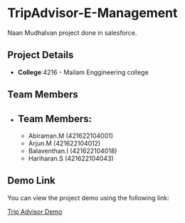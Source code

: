 # TripAdvisor-E-Management
Naan Mudhalvan project done in salesforce.

## Project Details

- **College**:4216 - Mailam Enggineering college

## Team Members

- **Team Members**:
  - 
  - Abiraman.M	        (421622104001)
  - Arjun.M		(421622104012)
  - Balaventhan.I	(421622104018)
  - Hariharan.S	        (421622104043)
 
## Demo Link

You can view the project demo using the following link:

[Trip Advisor Demo](https://drive.google.com/file/d/1g8UXw3_vhkwqQQ3lvQkBY3kNo2pO0oLW/view)
